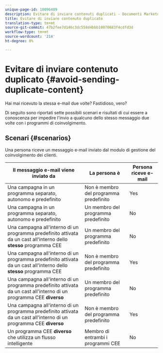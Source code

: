```yaml
---
unique-page-id: 10096409
description: Evitare di inviare contenuti duplicati - Documenti Marketo - Documentazione prodotto
title: Evitare di inviare contenuto duplicato
translation-type: tm+mt
source-git-commit: 47b2fee7d146c3dc558d4bbb10070683f4cdfd3d
workflow-type: tm+mt
source-wordcount: '214'
ht-degree: 0%

---
```



# Evitare di inviare contenuto duplicato {#avoid-sending-duplicate-content}

Hai mai ricevuto la stessa e-mail due volte? Fastidioso, vero?

Di seguito sono riportati sette possibili scenari e risultati di cui essere a conoscenza per impedire l&#39;invio a qualcuno dello stesso messaggio due volte con i programmi di coinvolgimento.

## Scenari {#scenarios}

Una persona riceve un messaggio e-mail inviato dal modulo di gestione del coinvolgimento dei clienti.

| Il messaggio e-mail viene inviato da | La persona è | Persona riceve e-mail |
|---|---|---|
| Una campagna in un programma separato, autonomo e predefinito | Non è membro del programma predefinito | Yes |
| Una campagna in un programma separato, autonomo e predefinito | Un membro del programma predefinito | No |
| Una campagna all&#39;interno di un programma predefinito attivata da un cast all&#39;interno dello **stesso** programma CEE | Un membro del programma predefinito | No |
| Una campagna all&#39;interno di un programma predefinito attivata da un cast all&#39;interno dello **stesso** programma CEE | Non è membro del programma predefinito | Yes |
| Una campagna all&#39;interno di un programma predefinito attivata da un cast all&#39;interno di un programma CEE **diverso** | Un membro del programma predefinito | No |
| Una campagna all&#39;interno di un programma predefinito attivata da un cast all&#39;interno di un programma CEE **diverso** | Non è membro del programma predefinito | Yes |
| Un programma CEE **diverso** che utilizza un flusso intelligente | Membro di entrambi i programmi CEE | No |


